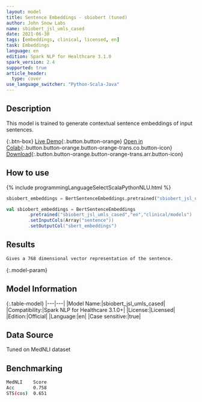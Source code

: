 ```yaml
---
layout: model
title: Sentence Embeddings - sbiobert (tuned)
author: John Snow Labs
name: sbiobert_jsl_umls_cased
date: 2021-06-30
tags: [embeddings, clinical, licensed, en]
task: Embeddings
language: en
edition: Spark NLP for Healthcare 3.1.0
spark_version: 2.4
supported: true
article_header:
  type: cover
use_language_switcher: "Python-Scala-Java"
---
```



## Description


This model is trained to generate contextual sentence embeddings of input sentences.


{:.btn-box}
[Live Demo](https://nlp.johnsnowlabs.com/demo){:.button.button-orange}
[Open in Colab](https://colab.research.google.com/github/JohnSnowLabs/spark-nlp-workshop/blob/master/tutorials/Certification_Trainings/Healthcare/3.Clinical_Entity_Resolvers.ipynb){:.button.button-orange.button-orange-trans.co.button-icon}
[Download](https://s3.amazonaws.com/auxdata.johnsnowlabs.com/clinical/models/sbiobert_jsl_umls_cased_en_3.1.0_2.4_1625050246280.zip){:.button.button-orange.button-orange-trans.arr.button-icon}


## How to use






<div class="tabs-box" markdown="1">
{% include programmingLanguageSelectScalaPythonNLU.html %}

```python
sbiobert_embeddings = BertSentenceEmbeddings.pretrained("sbiobert_jsl_umls_cased","en","clinical/models").setInputCols(["sentence"]).setOutputCol("sbert_embeddings")
```
```scala
val sbiobert_embeddings = BertSentenceEmbeddings
        .pretrained("sbiobert_jsl_umls_cased","en","clinical/models")
        .setInputCols(Array("sentence"))
        .setOutputCol("sbert_embeddings")
```
</div>


## Results


```bash
Gives a 768 dimensional vector representation of the sentence.
```


{:.model-param}
## Model Information


{:.table-model}
|---|---|
|Model Name:|sbiobert_jsl_umls_cased|
|Compatibility:|Spark NLP for Healthcare 3.1.0+|
|License:|Licensed|
|Edition:|Official|
|Language:|en|
|Case sensitive:|true|


## Data Source


Tuned on MedNLI dataset


## Benchmarking

```bash
MedNLI    Score
Acc       0.758
STS(cos)  0.651
```

<!--stackedit_data:
eyJoaXN0b3J5IjpbLTY2MzYxODQ3MV19
-->
